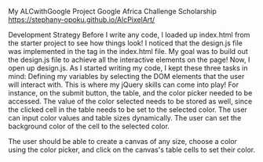 My ALCwithGoogle Project
Google Africa Challenge Scholarship
 https://stephany-opoku.github.io/AlcPixelArt/

Development Strategy
Before I write any code, I loaded up index.html from the starter project to see how things look! I noticed that the design.js file was implemented in the <body> tag in the index.html file. My goal was to build out the design.js file to achieve all the interactive elements on the page!
Now, I open up design.js. As I started writing my code, I kept these three tasks in mind:
Defining my variables by selecting the DOM elements that the user will interact with. This is where my jQuery skills can come into play! For instance, on the submit button, the table, and the color picker needed to be accessed. The value of the color selected needs to be stored as well, since the clicked cell in the table needs to be set to the selected color.
The user can input color values and table sizes dynamically.
The user can set the background color of the cell to the selected color.

The user should be able to create a canvas of any size, choose a color using the color picker, and click on the canvas's table cells to set their color.

